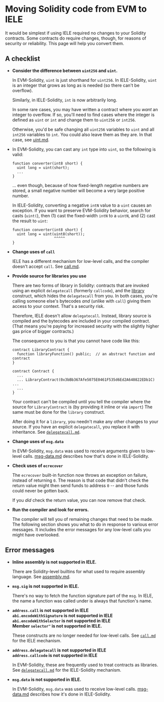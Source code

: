 # Moving Solidity code from EVM to IELE

It would be simplest if using IELE required no changes to your
Solidity contracts. Some contracts do require changes, though, for
reasons of security or reliability. This page will help you convert
them.

## A checklist

* **Consider the difference between `uint256` and `uint`.**
  
  In EVM-Solidity, `uint` is just shorthand for `uint256`. 
  In IELE-Solidity, `uint` is an integer that grows as long
  as is needed (so there can't be overflow).
  
  Similarly, in IELE-Solidity, `int` is now arbitrarily long.
  
  In some rare cases, you may have written a contract where you
  *want* an integer to overflow. If so, you'll need to find cases
  where the integer is defined as `uint` or `int` and change them
  to `uint256` or `int256`. 
  
  Otherwise, you'd be safe changing all `uint256` variables to `uint`
  and all `int256` variables to `int`. You could also leave them as
  they are. In that case, see [uint.md](uint.md).
  
* In EVM-Solidity, you can cast any `int` type into `uint`, so
  the following is valid:
  
      function converter(int8 short) { 
        uint long = uint(short);
        ...
      }
  
  ... even though, because of how fixed-length negative numbers are
  stored, a small negative number will become a very large positive
  number.
    
  In IELE-Solidity, converting a negative `intN` value to a `uint`
  causes an exception. If you want to preserve EVM-Solidity behavior,
  search for casts (`uint(`), then (1) cast the fixed-width `intN` to a
  `uintN`, and (2) cast the result to `uint`:
    
      function converter(int8 short) { 
        uint long = uint(uint8(short));
                         ^^^^^
      }

* **Change uses of `call`**

  IELE has a different mechanism for low-level calls, and the compiler
  doesn't accept `call`.  See [call.md](call.md).

* **Provide source for libraries you use**

  There are two forms of library in Solidity: contracts that are
  invoked using an explicit `delegatecall` (formerly `callcode`), and
  the
  [library](http://solidity.readthedocs.io/en/v0.4.24/contracts.html#libraries)
  construct, which hides the `delegatecall` from you. In both cases,
  you're calling someone else's bytecodes *and* (unlike with `call`)
  giving them access to your context. That's a security risk.
  
  Therefore, IELE doesn't allow `delegatecall`. Instead, library
  source is compiled and the bytecodes are included in your compiled
  contract. (That means you're paying for increased security with the
  slightly higher gas price of bigger contracts.)

  The consequence to you is that you cannot have code like this:
  
      contract LibraryContract {
        function libraryFunction() public;  // an abstract function and contract
      }
      
      contract Contract {
        ...
        ... LibraryContract(0x3bBb367Afe5075E0461F535d6Ed2A640822EDb1C) ...
        ...
      }

  Your contract can't be compiled until you tell the compiler where
  the source for `LibraryContract` is (by providing it inline
  or via `import`) The same must be done for the `library` construct.
  
  After doing it for a `library`, you needn't make any other changes
  to your source. If you have an explicit `delegatecall`, you replace it with 
  inheritance. See 
  [`delegatecall.md`](delegatecall.md).

* **Change uses of `msg.data`**

  In EVM-Solidity, `msg.data` was used to receive arguments given to low-level
  calls. [msg-data.md](msg-data.md) describes how that's done in
  IELE-Solidity.

* **Check uses of `ecrecover`**
  
  The `ecrecover` built-in function now throws an exception on
  failure, instead of returning `0`. The reason is that code that
  didn't check the return value might then send funds to address `0` --
  and those funds could never be gotten back.
  
  If you *did* check the return value, you can now remove that check.

* **Run the compiler and look for errors.**

  The compiler will tell you of remaining changes that need to be
  made. The following section shows you what to do in response to 
  various error messages. It includes the error messages for any
  low-level calls you might have overlooked.

## Error messages

* **Inline assembly is not supported in IELE.**

  There are Solidity-level builtins for what
  used to require assembly language. See 
  [assembly.md](assembly.md). 

* **`msg.sig` is not supported in IELE.**
  
  There's no way to fetch the function signature part of the `msg`.
  In IELE, the name a function was called under is always that
  function's name.

* **`address.call` is not supported in IELE**    
  **`abi.encodeWithSignature` is not supported in IELE**    
  **`abi.encodeWithSelector` is not supported in IELE**   
  **Member `selector"` is not supported in IELE.**
  
  These constructs are no longer needed for low-level calls. 
  See [`call.md`](call.md) for the IELE mechanism. 

* **`address.delegatecall` is not supported in IELE**    
  **`address.callcode` is not supported in IELE**

  In EVM-Solidity, these are frequently used to treat contracts as
  libraries. See [`delegatecall.md`](delegatecall.md) for the
  IELE-Solidity mechanism.

* **`msg.data` is not supported in IELE.**
  
  In EVM-Solidity, `msg.data` was used to receive low-level
  calls. [msg-data.md](msg-data.md) describes how it's done in
  IELE-Solidity.


